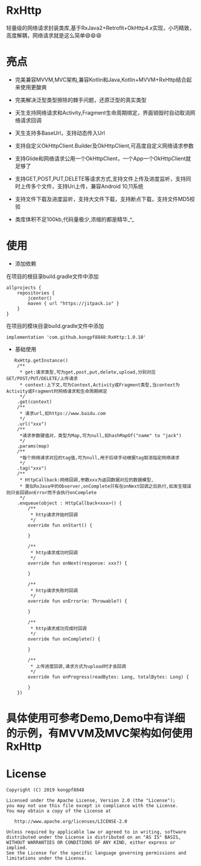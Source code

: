 # RxHttp

轻量级的网络请求封装类库,基于RxJava2+Retrofit+OkHttp4.x实现，小巧精致，高度解耦，网络请求就是这么简单:smile::smile::smile:

# 亮点

+ 完美兼容MVVM,MVC架构,兼容Kotlin和Java,Kotlin+MVVM+RxHttp结合起来使用更酸爽

+ 完美解决泛型类型擦除的棘手问题，还原泛型的真实类型

+ 天生支持网络请求和Activity,Fragment生命周期绑定，界面销毁时自动取消网络请求回调

+ 天生支持多BaseUrl，支持动态传入Url

+ 支持自定义OkHttpClient.Builder及OkHttpClient,可高度自定义网络请求参数

+ 支持Glide和网络请求公用一个OkHttpClient，一个App一个OkHttpClient就足够了

+ 支持GET,POST,PUT,DELETE等请求方式,支持文件上传及进度监听，支持同时上传多个文件，支持Uri上传，兼容Android 10,11系统

+ 支持文件下载及进度监听，支持大文件下载，支持断点下载，支持文件MD5校验

+ 类库体积不足100kb,代码量极少,浓缩的都是精华_^_


# 使用

+ 添加依赖

在项目的根目录build.gradle文件中添加
```
allprojects {
    repositories {
        jcenter()
        maven { url "https://jitpack.io" }
    }
}
```
在项目的模块目录build.gradle文件中添加
```
implementation 'com.github.kongpf8848:RxHttp:1.0.10'
```
+ 基础使用

```
   RxHttp.getInstance()
    /**
     * get:请求类型,可为get,post,put,delete,upload,分别对应GET/POST/PUT/DELETE/上传请求
     * context:上下文,可为Context,Activity或Fragment类型,当context为Activity或Fragment时网络请求和生命周期绑定
     */
    .get(context)
    /**
     * 请求url,如https://www.baidu.com
     */
    .url("xxx")
    /**
     *请求参数键值对，类型为Map,可为null,如hashMapOf("name" to "jack")
     */
    .params(map)
    /**
     *每个网络请求对应的tag值,可为null,用于后续手动根据tag取消指定网络请求
     */
    .tag("xxx")
    /**
     * HttpCallback:网络回调,参数xxx为返回数据对应的数据模型,
     * 类似RxJava中的Observer,onComplete只有在onNext回调之后执行,如发生错误则只会回调onError而不会执行onComplete
     */
    .enqueue(object : HttpCallback<xxx>() {
        /**
         * http请求开始时回调
         */
        override fun onStart() {

        }

        /**
         * http请求成功时回调
         */
        override fun onNext(response: xxx?) {

        }

        /**
         * http请求失败时回调
         */
        override fun onError(e: Throwable?) {

        }

        /**
         * http请求成功完成时回调
         */
        override fun onComplete() {

        }

        /**
         * 上传进度回调,请求方式为upload时才会回调
         */
        override fun onProgress(readBytes: Long, totalBytes: Long) {
        
        }
    })
```

# 具体使用可参考Demo,Demo中有详细的示例，有MVVM及MVC架构如何使用RxHttp

# License
```
Copyright (C) 2019 kongpf8848

Licensed under the Apache License, Version 2.0 (the "License");
you may not use this file except in compliance with the License.
You may obtain a copy of the License at

   http://www.apache.org/licenses/LICENSE-2.0

Unless required by applicable law or agreed to in writing, software
distributed under the License is distributed on an "AS IS" BASIS,
WITHOUT WARRANTIES OR CONDITIONS OF ANY KIND, either express or implied.
See the License for the specific language governing permissions and
limitations under the License.
```

